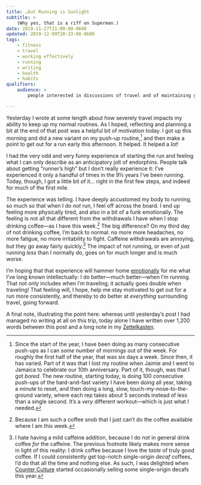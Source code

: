 ```yaml
---
title: …but Running is Sunlight
subtitle: >
    (Why yes, that is a riff on Superman.)
date: 2019-11-27T21:00:00-0600
updated: 2019-12-09T20:33:00-0600
tags:
    - fitness
    - travel
    - working effectively
    - running
    - writing
    - health
    - habits
qualifiers:
    audience: >
        people interested in discussions of travel and of maintaining good habits.

---
```


Yesterday I wrote at some length about how severely travel impacts my ability to keep up my normal routines. As I hoped, reflecting and planning a bit at the end of that post was a helpful bit of motivation today. I got up this morning and did a new variant on my push-up routine,[^push-ups] and then make a point to get out for a run early this afternoon. It helped. It helped a *lot*!

I had the very odd and very funny experience of starting the run and feeling what I can only describe as an anticipatory jolt of endorphins. People talk about getting “runner’s high” but I don’t really experience it: I’ve experienced it only a handful of times in the 9½ years I’ve been running. Today, though, I got a little bit of it… right in the first few steps, and indeed for much of the first mile.

The experience was telling. I have deeply accustomed my body to running, so much so that when I do *not* run, I feel off across the board. I end up feeling more physically tired, and also in a bit of a funk emotionally. The feeling is not all that different from the withdrawals I have when I stop drinking coffee—as I have this week.[^caffeine] The big difference? On my third day of not drinking coffee, I’m back to normal: no more more headaches, no more fatigue, no more irritability to fight. Caffeine withdrawals are annoying, but they go away fairly quickly.[^decaf] The impact of not running, or even of just running *less* than I normally do, goes on for much longer and is much worse.

I’m hoping that that experience will hammer home [emotionally] for me what I’ve long known intellectually: I do better—much better—when I’m running. That not only includes when I’m traveling; it actually goes double when traveling! That feeling will, I hope, help me stay motivated to get out for a run more consistently, and thereby to do better at *everything* surrounding travel, going forward.

A final note, illustrating the point here: whereas until yesterday’s post I had managed no writing at all on this trip, today alone I have written over 1,200 words between this post and a long note in my [Zettelkasten]. 



[emotionally]: TODO—SSC
[Zettelkasten]: https://v5.chriskrycho.com/topics/Zettelkasten/

[^push-ups]: Since the start of the year, I have been doing as many consecutive push-ups as I can *some* number of mornings out of the week. For roughly the first half of the year, that was six days a week. Since then, it has varied. Part of it was that I lost my routine when Jaimie and I went to Jamaica to celebrate our 10th anniversary. Part of it, though, was that I got *bored*. The new routine, starting today, is doing 100 consecutive push-ups of the hard-and-fast variety I have been doing all year, taking a minute to reset, and then doing a long, slow, touch-my-nose-to-the-ground variety, where each rep takes about 5 seconds instead of less than a single second. It’s a *very* different workout—which is just what I needed.

[^caffeine]: Because I am such a coffee snob that I just can’t do the coffee available where I am this week.

[^decaf]: I hate having a mild caffeine addition, because I do not in general drink coffee *for* the caffeine. The previous footnote likely makes more sense in light of this reality: I drink coffee because I love the *taste* of truly good coffee. If I could consistently get top-notch single-origin *decaf* coffees, I’d do that all the time and nothing else. As such, I was delighted when [Counter Culture] started occasionally selling some single-origin decafs this year.

[Counter Culture]: TODO

